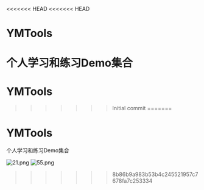 <<<<<<< HEAD
<<<<<<< HEAD
# YMTools
个人学习和练习Demo集合
=======
# YMTools
>>>>>>> Initial commit
=======
# YMTools
个人学习和练习Demo集合

![21.png](https://i.loli.net/2019/03/15/5c8b5e2659ee3.png)
![55.png](https://i.loli.net/2019/03/15/5c8b5e264a9cb.png)
>>>>>>> 8b86b9a983b53b4c245521957c7678fa7c253334
